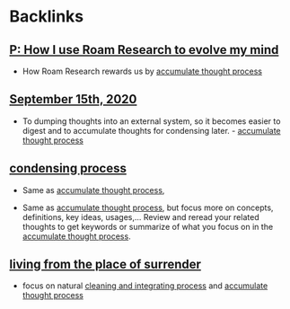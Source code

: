 
# Backlinks
## [P: How I use Roam Research to evolve my mind](<P: How I use Roam Research to evolve my mind.md>)
- How Roam Research rewards us by [accumulate thought process](<accumulate thought process.md>)

## [September 15th, 2020](<September 15th, 2020.md>)
- To dumping thoughts into an external system, so it becomes easier to digest and to accumulate thoughts for condensing later. - [accumulate thought process](<accumulate thought process.md>)

## [condensing process](<condensing process.md>)
- Same as [accumulate thought process](<accumulate thought process.md>),

- Same as [accumulate thought process](<accumulate thought process.md>), but focus more on concepts, definitions, key ideas, usages,... Review and reread your related thoughts to get keywords or summarize of what you focus on in the [accumulate thought process](<accumulate thought process.md>).

## [living from the place of surrender](<living from the place of surrender.md>)
- focus on natural [cleaning and integrating process](<cleaning and integrating process.md>) and [accumulate thought process](<accumulate thought process.md>)

